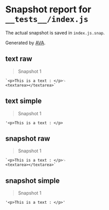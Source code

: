 # Snapshot report for `__tests__/index.js`

The actual snapshot is saved in `index.js.snap`.

Generated by [AVA](https://ava.li).

## text raw

> Snapshot 1

    `<p>This is a text : </p>␊
    <textarea></textarea>`

## text simple

> Snapshot 1

    '<p>This is a text : </p>

## snapshot raw

> Snapshot 1

    `<p>This is a text : </p>␊
    <textarea></textarea>`

## snapshot simple

> Snapshot 1

    '<p>This is a text : </p>'